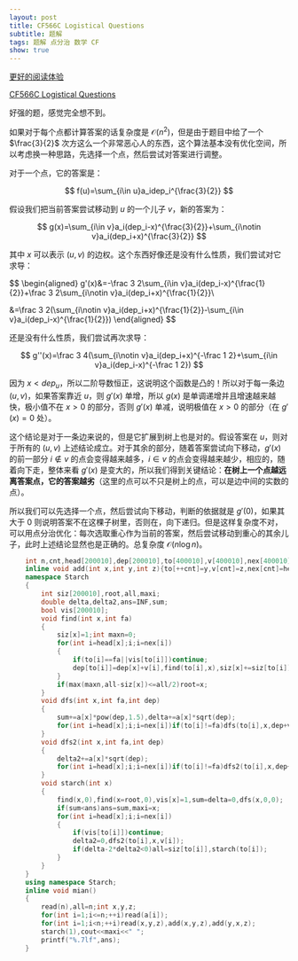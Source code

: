 ```yaml
---
layout: post
title: CF566C Logistical Questions
subtitle: 题解
tags: 题解 点分治 数学 CF
show: true
---
```


[更好的阅读体验](https://www.cnblogs.com/WrongAnswer90-home/p/17935385.html)

[CF566C Logistical Questions](https://www.luogu.com.cn/problem/CF566C)

好强的题，感觉完全想不到。

如果对于每个点都计算答案的话复杂度是 $\mathcal O(n^2)$，但是由于题目中给了一个 $\frac{3}{2}$ 次方这么一个非常恶心人的东西，这个算法基本没有优化空间，所以考虑换一种思路，先选择一个点，然后尝试对答案进行调整。

对于一个点，它的答案是：

$$
f(u)=\sum_{i\in u}a_idep_i^{\frac{3}{2}}
$$

假设我们把当前答案尝试移动到 $u$ 的一个儿子 $v$，新的答案为：

$$
g(x)=\sum_{i\in v}a_i(dep_i-x)^{\frac{3}{2}}+\sum_{i\notin v}a_i(dep_i+x)^{\frac{3}{2}}
$$

其中 $x$ 可以表示 $(u,v)$ 的边权。这个东西好像还是没有什么性质，我们尝试对它求导：

$$
\begin{aligned}
g'(x)&=-\frac 3 2\sum_{i\in v}a_i(dep_i-x)^{\frac{1}{2}}+\frac 3 2\sum_{i\notin v}a_i(dep_i+x)^{\frac{1}{2}}\\

&=\frac 3 2(\sum_{i\notin v}a_i(dep_i+x)^{\frac{1}{2}}-\sum_{i\in v}a_i(dep_i-x)^{\frac{1}{2}})
\end{aligned}
$$

还是没有什么性质，我们尝试再次求导：

$$
g''(x)=\frac 3 4(\sum_{i\notin v}a_i(dep_i+x)^{-\frac 1 2}+\sum_{i\in v}a_i(dep_i-x)^{-\frac 1 2})
$$

因为 $x<dep_u$，所以二阶导数恒正，这说明这个函数是凸的！所以对于每一条边 $(u,v)$，如果答案靠近 $u$，则 $g'(x)$ 单增，所以 $g(x)$ 是单调递增并且增速越来越快，极小值不在 $x>0$ 的部分，否则 $g'(x)$ 单减，说明极值在 $x>0$ 的部分（在 $g'(x)=0$ 处）。

这个结论是对于一条边来说的，但是它扩展到树上也是对的。假设答案在 $u$，则对于所有的 $(u,v)$ 上述结论成立。对于其余的部分，随着答案尝试向下移动，$g'(x)$ 的前一部分 $i\notin v$ 的点会变得越来越多，$i\in v$ 的点会变得越来越少，相应的，随着向下走，整体来看 $g'(x)$ 是变大的，所以我们得到关键结论：**在树上一个点越远离答案点，它的答案越劣**（这里的点可以不只是树上的点，可以是边中间的实数的点）。

所以我们可以先选择一个点，然后尝试向下移动，判断的依据就是 $g'(0)$，如果其大于 $0$ 则说明答案不在这棵子树里，否则在，向下递归。但是这样复杂度不对，可以用点分治优化：每次选取重心作为当前的答案，然后尝试移动到重心的其余儿子，此时上述结论显然也是正确的。总复杂度 $\mathcal O(n\log n)$。

```cpp
	int n,cnt,head[200010],dep[200010],to[400010],v[400010],nex[400010],a[200010];
	inline void add(int x,int y,int z){to[++cnt]=y,v[cnt]=z,nex[cnt]=head[x],head[x]=cnt;}
	namespace Starch
	{
		int siz[200010],root,all,maxi;
		double delta,delta2,ans=INF,sum;
		bool vis[200010];
		void find(int x,int fa)
		{
			siz[x]=1;int maxn=0;
			for(int i=head[x];i;i=nex[i])
			{
				if(to[i]==fa||vis[to[i]])continue;
				dep[to[i]]=dep[x]+v[i],find(to[i],x),siz[x]+=siz[to[i]],maxn=max(maxn,siz[to[i]]);
			}
			if(max(maxn,all-siz[x])<=all/2)root=x;
		}
		void dfs(int x,int fa,int dep)
		{
			sum+=a[x]*pow(dep,1.5),delta+=a[x]*sqrt(dep);
			for(int i=head[x];i;i=nex[i])if(to[i]!=fa)dfs(to[i],x,dep+v[i]);
		}
		void dfs2(int x,int fa,int dep)
		{
			delta2+=a[x]*sqrt(dep);
			for(int i=head[x];i;i=nex[i])if(to[i]!=fa)dfs2(to[i],x,dep+v[i]);
		}
		void starch(int x)
		{
			find(x,0),find(x=root,0),vis[x]=1,sum=delta=0,dfs(x,0,0);
			if(sum<ans)ans=sum,maxi=x;
			for(int i=head[x];i;i=nex[i])
			{
				if(vis[to[i]])continue;
				delta2=0,dfs2(to[i],x,v[i]);
				if(delta-2*delta2<0)all=siz[to[i]],starch(to[i]);
			}
		}
	}
	using namespace Starch;
	inline void mian()
	{
		read(n),all=n;int x,y,z;
		for(int i=1;i<=n;++i)read(a[i]);
		for(int i=1;i<n;++i)read(x,y,z),add(x,y,z),add(y,x,z);
		starch(1),cout<<maxi<<" ";
		printf("%.7lf",ans);
	}
```